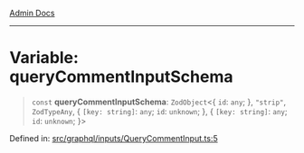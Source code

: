 [Admin Docs](/)

***

# Variable: queryCommentInputSchema

> `const` **queryCommentInputSchema**: `ZodObject`\<\{ `id`: `any`; \}, `"strip"`, `ZodTypeAny`, \{ `[key: string]`: `any`;  `id`: `unknown`; \}, \{ `[key: string]`: `any`;  `id`: `unknown`; \}\>

Defined in: [src/graphql/inputs/QueryCommentInput.ts:5](https://github.com/Suyash878/talawa-api/blob/0d5834ec7c0ad3d008c3a8e58fbf32c7824b9122/src/graphql/inputs/QueryCommentInput.ts#L5)
